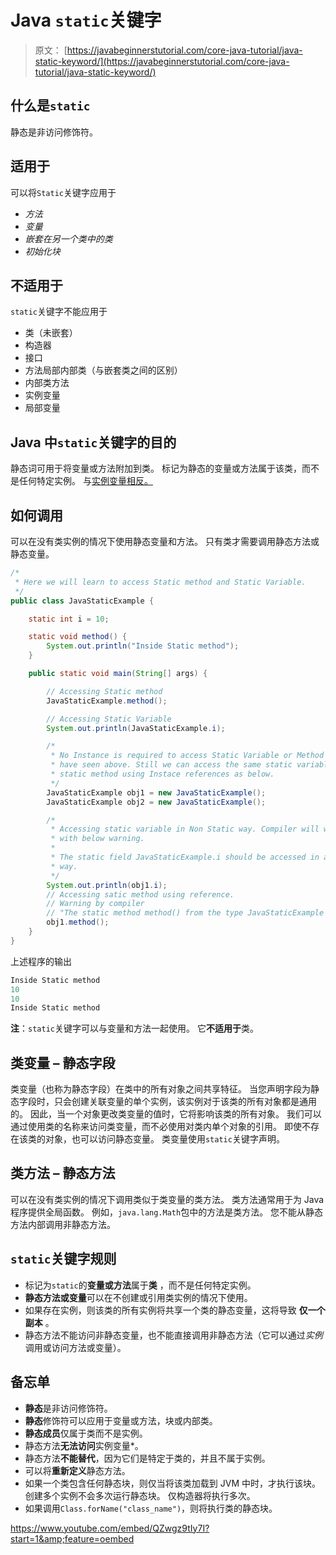 # Java `static`关键字

> 原文： [https://javabeginnerstutorial.com/core-java-tutorial/java-static-keyword/](https://javabeginnerstutorial.com/core-java-tutorial/java-static-keyword/)

## 什么是`static`

静态是非访问修饰符。

## 适用于

可以将`Static`关键字应用于

*   *方法*
*   *变量*
*   *嵌套在另一个类中的类*
*   *初始化块*

## 不适用于

`static`关键字不能应用于

*   类（未嵌套）
*   构造器
*   接口
*   方法局部内部类（与嵌套类之间的区别）
*   内部类方法
*   实例变量
*   局部变量

## Java 中`static`关键字的目的

静态词可用于将变量或方法附加到类。 标记为静态的变量或方法属于该类，而不是任何特定实例。 与[实例变量相反。](https://javabeginnerstutorial.com/core-java-tutorial/instance-variable-java/)

## 如何调用

可以在没有类实例的情况下使用静态变量和方法。 只有类才需要调用静态方法或静态变量。

```java
/*
 * Here we will learn to access Static method and Static Variable.
 */
public class JavaStaticExample {

	static int i = 10;

	static void method() {
		System.out.println("Inside Static method");
	}

	public static void main(String[] args) {

		// Accessing Static method
		JavaStaticExample.method();

		// Accessing Static Variable
		System.out.println(JavaStaticExample.i);

		/*
		 * No Instance is required to access Static Variable or Method as we
		 * have seen above. Still we can access the same static variable and
		 * static method using Instace references as below.
		 */
		JavaStaticExample obj1 = new JavaStaticExample();
		JavaStaticExample obj2 = new JavaStaticExample();

		/*
		 * Accessing static variable in Non Static way. Compiler will warn you
		 * with below warning.
		 *
		 * The static field JavaStaticExample.i should be accessed in a static
		 * way.
		 */
		System.out.println(obj1.i);
		// Accessing satic method using reference.
		// Warning by compiler
		// "The static method method() from the type JavaStaticExample should be accessed in a static way"
		obj1.method();
	}
}
```

上述程序的输出

```java
Inside Static method
10
10
Inside Static method
```

**注**：`static`关键字可以与变量和方法一起使用。 它**不适用于**类。

## 类变量 – 静态字段

类变量（也称为静态字段）在类中的所有对象之间共享特征。 当您声明字段为静态字段时，只会创建关联变量的单个实例，该实例对于该类的所有对象都是通用的。 因此，当一个对象更改类变量的值时，它将影响该类的所有对象。 我们可以通过使用类的名称来访问类变量，而不必使用对类内单个对象的引用。 即使不存在该类的对象，也可以访问静态变量。 类变量使用`static`关键字声明。

## 类方法 – 静态方法

可以在没有类实例的情况下调用类似于类变量的类方法。 类方法通常用于为 Java 程序提供全局函数。 例如，`java.lang.Math`包中的方法是类方法。 您不能从静态方法内部调用非静态方法。

## `static`关键字规则

*   标记为`static`的**变量或方法**属于**类** ，而不是任何特定实例。
*   **静态方法或变量**可以在不创建或引用类实例的情况下使用。
*   如果存在实例，则该类的所有实例将共享一个类的静态变量，这将导致 **仅一个副本** 。
*   静态方法不能访问非静态变量，也不能直接调用非静态方法（它可以通过*实例*调用或访问方法或变量）。

## 备忘单

*   **静态**是非访问修饰符。
*   **静态**修饰符可以应用于变量或方法，块或内部类。
*   **静态成员**仅属于类而不是实例。
*   静态方法**无法访问**实例变量*。
*   静态方法**不能替代**，因为它们是特定于类的，并且不属于实例。
*   可以将**重新定义**静态方法。
*   如果一个类包含任何静态块，则仅当将该类加载到 JVM 中时，才执行该块。 创建多个实例不会多次运行静态块。 仅构造器将执行多次。
*   如果调用`Class.forName("class_name")`，则将执行类的静态块。

<https://www.youtube.com/embed/QZwgz9tIy7I?start=1&amp;feature=oembed>

